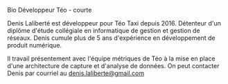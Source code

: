 Bio Développeur Téo - courte

Denis Laliberté est développeur pour Téo Taxi depuis 2016. Détenteur d'un diplôme d'étude collégiale en informatique de gestion et gestion de réseaux. Denis cumule plus de 5 ans d'expérience en développement de produit numérique.

Il travail présentement avec l'équipe métriques de Téo à  la mise en place d'une architecture de capture et d'analyse de données. On peut contacter Denis par courriel au denis.laliberte@gmail.com
